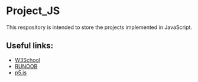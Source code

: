 # Project_JS

This respository is intended to store the projects implemented in JavaScript.

Useful links:
--------------

* [W3School](https://www.w3schools.com/js/)
* [RUNOOB](http://www.runoob.com/)
* [p5.js](https://p5js.org/)
